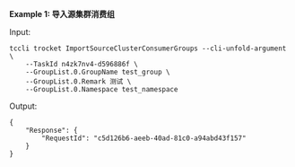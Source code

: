 **Example 1: 导入源集群消费组**



Input: 

```
tccli trocket ImportSourceClusterConsumerGroups --cli-unfold-argument  \
    --TaskId n4zk7nv4-d596886f \
    --GroupList.0.GroupName test_group \
    --GroupList.0.Remark 测试 \
    --GroupList.0.Namespace test_namespace
```

Output: 
```
{
    "Response": {
        "RequestId": "c5d126b6-aeeb-40ad-81c0-a94abd43f157"
    }
}
```

